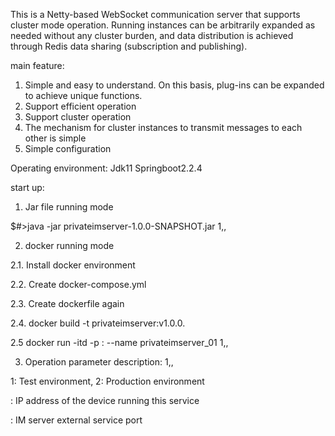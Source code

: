 This is a Netty-based WebSocket communication server that supports cluster mode operation. Running instances can be arbitrarily expanded as needed without any cluster burden, and data distribution is achieved through Redis data sharing (subscription and publishing).

main feature:
1. Simple and easy to understand. On this basis, plug-ins can be expanded to achieve unique functions.
2. Support efficient operation
3. Support cluster operation
4. The mechanism for cluster instances to transmit messages to each other is simple
5. Simple configuration


Operating environment:
Jdk11
Springboot2.2.4




start up:

1. Jar file running mode

$#>java -jar privateimserver-1.0.0-SNAPSHOT.jar 1,<ip>,<port>



2. docker running mode

2.1. Install docker environment

2.2. Create docker-compose.yml

2.3. Create dockerfile again

2.4. docker build -t privateimserver:v1.0.0.

2.5 docker run -itd -p <port>:<port> --name privateimserver_01 <Images name> 1,<ip>,<port>




3. Operation parameter description: 1,<ip>,<port>

1: Test environment, 2: Production environment

<ip>: IP address of the device running this service

<port>: IM server external service port
